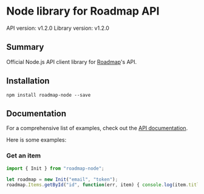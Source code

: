 # Node library for Roadmap API

API version: v1.2.0
Library version: v1.2.0

## Summary

Official Node.js API client library for [Roadmap](https://roadmap.space)'s API.

## Installation

```shell
npm install roadmap-node --save
```

## Documentation

For a comprehensive list of examples, check out the [API documentation](http://api.roadmap.space).

Here is some examples:

### Get an item

```javascript
import { Init } from "roadmap-node";

let roadmap = new Init("email", "token");
roadmap.Items.getById("id", function(err, item) { console.log(item.title)});
```

